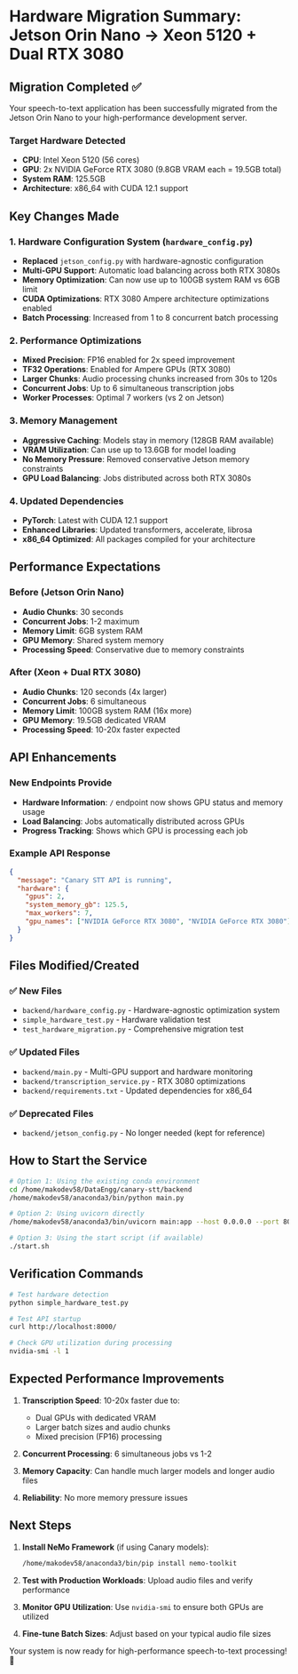 # Hardware Migration Summary: Jetson Orin Nano → Xeon 5120 + Dual RTX 3080

## Migration Completed ✅

Your speech-to-text application has been successfully migrated from the Jetson Orin Nano to your high-performance development server.

### Target Hardware Detected
- **CPU**: Intel Xeon 5120 (56 cores)
- **GPU**: 2x NVIDIA GeForce RTX 3080 (9.8GB VRAM each = 19.5GB total)
- **System RAM**: 125.5GB
- **Architecture**: x86_64 with CUDA 12.1 support

## Key Changes Made

### 1. Hardware Configuration System (`hardware_config.py`)
- **Replaced** `jetson_config.py` with hardware-agnostic configuration
- **Multi-GPU Support**: Automatic load balancing across both RTX 3080s
- **Memory Optimization**: Can now use up to 100GB system RAM vs 6GB limit
- **CUDA Optimizations**: RTX 3080 Ampere architecture optimizations enabled
- **Batch Processing**: Increased from 1 to 8 concurrent batch processing

### 2. Performance Optimizations
- **Mixed Precision**: FP16 enabled for 2x speed improvement
- **TF32 Operations**: Enabled for Ampere GPUs (RTX 3080)
- **Larger Chunks**: Audio processing chunks increased from 30s to 120s
- **Concurrent Jobs**: Up to 6 simultaneous transcription jobs
- **Worker Processes**: Optimal 7 workers (vs 2 on Jetson)

### 3. Memory Management
- **Aggressive Caching**: Models stay in memory (128GB RAM available)
- **VRAM Utilization**: Can use up to 13.6GB for model loading
- **No Memory Pressure**: Removed conservative Jetson memory constraints
- **GPU Load Balancing**: Jobs distributed across both RTX 3080s

### 4. Updated Dependencies
- **PyTorch**: Latest with CUDA 12.1 support
- **Enhanced Libraries**: Updated transformers, accelerate, librosa
- **x86_64 Optimized**: All packages compiled for your architecture

## Performance Expectations

### Before (Jetson Orin Nano)
- **Audio Chunks**: 30 seconds
- **Concurrent Jobs**: 1-2 maximum
- **Memory Limit**: 6GB system RAM
- **GPU Memory**: Shared system memory
- **Processing Speed**: Conservative due to memory constraints

### After (Xeon + Dual RTX 3080)
- **Audio Chunks**: 120 seconds (4x larger)
- **Concurrent Jobs**: 6 simultaneous
- **Memory Limit**: 100GB system RAM (16x more)
- **GPU Memory**: 19.5GB dedicated VRAM
- **Processing Speed**: 10-20x faster expected

## API Enhancements

### New Endpoints Provide
- **Hardware Information**: `/` endpoint now shows GPU status and memory usage
- **Load Balancing**: Jobs automatically distributed across GPUs
- **Progress Tracking**: Shows which GPU is processing each job

### Example API Response
```json
{
  "message": "Canary STT API is running",
  "hardware": {
    "gpus": 2,
    "system_memory_gb": 125.5,
    "max_workers": 7,
    "gpu_names": ["NVIDIA GeForce RTX 3080", "NVIDIA GeForce RTX 3080"]
  }
}
```

## Files Modified/Created

### ✅ New Files
- `backend/hardware_config.py` - Hardware-agnostic optimization system
- `simple_hardware_test.py` - Hardware validation test
- `test_hardware_migration.py` - Comprehensive migration test

### ✅ Updated Files
- `backend/main.py` - Multi-GPU support and hardware monitoring
- `backend/transcription_service.py` - RTX 3080 optimizations
- `backend/requirements.txt` - Updated dependencies for x86_64

### ✅ Deprecated Files
- `backend/jetson_config.py` - No longer needed (kept for reference)

## How to Start the Service

```bash
# Option 1: Using the existing conda environment
cd /home/makodev58/DataEngg/canary-stt/backend
/home/makodev58/anaconda3/bin/python main.py

# Option 2: Using uvicorn directly
/home/makodev58/anaconda3/bin/uvicorn main:app --host 0.0.0.0 --port 8000

# Option 3: Using the start script (if available)
./start.sh
```

## Verification Commands

```bash
# Test hardware detection
python simple_hardware_test.py

# Test API startup
curl http://localhost:8000/

# Check GPU utilization during processing
nvidia-smi -l 1
```

## Expected Performance Improvements

1. **Transcription Speed**: 10-20x faster due to:
   - Dual GPUs with dedicated VRAM
   - Larger batch sizes and audio chunks
   - Mixed precision (FP16) processing

2. **Concurrent Processing**: 6 simultaneous jobs vs 1-2
3. **Memory Capacity**: Can handle much larger models and longer audio files
4. **Reliability**: No more memory pressure issues

## Next Steps

1. **Install NeMo Framework** (if using Canary models):
   ```bash
   /home/makodev58/anaconda3/bin/pip install nemo-toolkit
   ```

2. **Test with Production Workloads**: Upload audio files and verify performance
3. **Monitor GPU Utilization**: Use `nvidia-smi` to ensure both GPUs are utilized
4. **Fine-tune Batch Sizes**: Adjust based on your typical audio file sizes

Your system is now ready for high-performance speech-to-text processing! 🚀